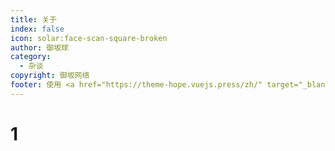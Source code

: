 ```yaml
---
title: 关于
index: false
icon: solar:face-scan-square-broken
author: 御坂球
category:
  - 杂谈
copyright: 御坂网络
footer: 使用 <a href="https://theme-hope.vuejs.press/zh/" target="_blank">VuePress Theme Hope</a> 主题 | MIT 协议, 版权所有 © 2025-至今 Misaka2298
---
```

# 1

<div class="vp-card-container">
  <VPCard
    title="关于本站&站长&御坂网络"
    desc="如题。"
    link="./misaka/"
  />
  <VPCard
    title="联系我们"
    desc="哈哈。"
    link="./contact/"
  />
</div>